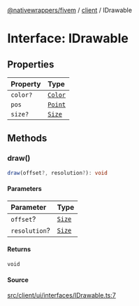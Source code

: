 [@nativewrappers/fivem](../../README.md) / [client](../README.md) / IDrawable

# Interface: IDrawable

## Properties

| Property | Type |
| :------ | :------ |
| `color?` | [`Color`](../classes/Color.md) |
| `pos` | [`Point`](../classes/Point.md) |
| `size?` | [`Size`](../classes/Size.md) |

## Methods

### draw()

```ts
draw(offset?, resolution?): void
```

#### Parameters

| Parameter | Type |
| :------ | :------ |
| `offset`? | [`Size`](../classes/Size.md) |
| `resolution`? | [`Size`](../classes/Size.md) |

#### Returns

`void`

#### Source

[src/client/ui/interfaces/IDrawable.ts:7](https://github.com/nativewrappers/fivem/blob/dc30be651dd1d99507081f19ee3707fad2d3aa44/src/client/ui/interfaces/IDrawable.ts#L7)
